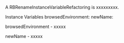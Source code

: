 A RBRenameInstanceVariableRefactoring is xxxxxxxxx.Instance Variables	browsedEnvironment:		<Object>	newName:		<Object>browsedEnvironment	- xxxxxnewName	- xxxxx